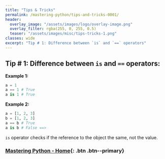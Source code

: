 ```yaml
---
title: "Tips & Tricks"
permalink: /mastering-python/tips-and-tricks-0001/
header:
  overlay_image: "/assets/images/logo/overlay-image.png"
  overlay_filter: rgba(255, 0, 255, 0.5)
  teaser: "/assets/images/misc/tips-tricks-1.png"
classes: wide
excerpt: "Tip # 1: Difference between `is` and `==` operators"
---
```


## Tip # 1: Difference between `is` and `==` operators:

**Example 1:**
```python
a = 1
a == 1 # True
a is 1 # True
```
**Example 2:**
```python
a = [1, 2, 3]
b = [1, 2, 3]
a == b # True
a is b # False ==>
```
`is` operator checks if the reference to the object the same, not the value.

### [Mastering Python - Home](/mastering-python/){: .btn .btn--primary}

